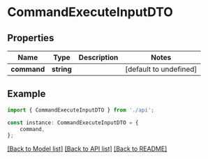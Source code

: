 # CommandExecuteInputDTO


## Properties

Name | Type | Description | Notes
------------ | ------------- | ------------- | -------------
**command** | **string** |  | [default to undefined]

## Example

```typescript
import { CommandExecuteInputDTO } from './api';

const instance: CommandExecuteInputDTO = {
    command,
};
```

[[Back to Model list]](../README.md#documentation-for-models) [[Back to API list]](../README.md#documentation-for-api-endpoints) [[Back to README]](../README.md)
